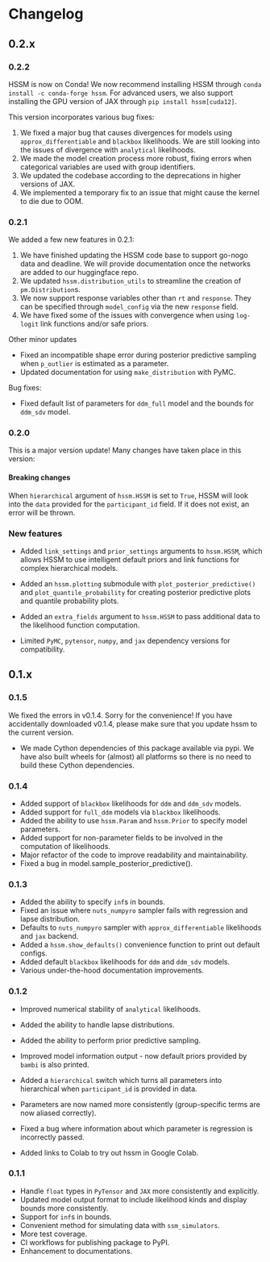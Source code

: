 # Changelog

## 0.2.x

### 0.2.2

HSSM is now on Conda! We now recommend installing HSSM through `conda install -c conda-forge hssm`. For advanced users, we also support installing the GPU version of JAX through `pip install hssm[cuda12]`.

This version incorporates various bug fixes:

1. We fixed a major bug that causes divergences for models using `approx_differentiable` and `blackbox` likelihoods. We are still looking into the issues of divergence with `analytical` likelihoods.
2. We made the model creation process more robust, fixing errors when categorical variables are used with group identifiers.
3. We updated the codebase according to the deprecations in higher versions of JAX.
4. We implemented a temporary fix to an issue that might cause the kernel to die due to OOM.

### 0.2.1

We added a few new features in 0.2.1:

1. We have finished updating the HSSM code base to support go-nogo data and deadline. We will provide documentation once the networks are added to our huggingface repo.
2. We updated `hssm.distribution_utils` to streamline the creation of `pm.Distribution`s.
3. We now support response variables other than `rt` and `response`. They can be specified through `model_config` via the new `response` field.
4. We have fixed some of the issues with convergence when using `log-logit` link functions and/or safe priors.

Other minor updates

- Fixed an incompatible shape error during posterior predictive sampling when `p_outlier` is estimated as a parameter.
- Updated documentation for using `make_distribution` with PyMC.

Bug fixes:

- Fixed default list of parameters for `ddm_full` model and the bounds for `ddm_sdv` model.

### 0.2.0

This is a major version update! Many changes have taken place in this version:

#### Breaking changes

When `hierarchical` argument of `hssm.HSSM` is set to `True`, HSSM will look into the
`data` provided for the `participant_id` field. If it does not exist, an error will
be thrown.

### New features

- Added `link_settings` and `prior_settings` arguments to `hssm.HSSM`, which allows HSSM
  to use intelligent default priors and link functions for complex hierarchical models.

- Added an `hssm.plotting` submodule with `plot_posterior_predictive()` and
  `plot_quantile_probability` for creating posterior predictive plots and quantile
  probability plots.

- Added an `extra_fields` argument to `hssm.HSSM` to pass additional data to the
  likelihood function computation.

- Limited `PyMC`, `pytensor`, `numpy`, and `jax` dependency versions for compatibility.

## 0.1.x

### 0.1.5

We fixed the errors in v0.1.4. Sorry for the convenience! If you have accidentally
downloaded v0.1.4, please make sure that you update hssm to the current version.

- We made Cython dependencies of this package available via pypi. We have also built
  wheels for (almost) all platforms so there is no need to build these Cython
  dependencies.

### 0.1.4

- Added support of `blackbox` likelihoods for `ddm` and `ddm_sdv` models.
- Added support for `full_ddm` models via `blackbox` likelihoods.
- Added the ability to use `hssm.Param` and `hssm.Prior` to specify model parameters.
- Added support for non-parameter fields to be involved in the computation of likelihoods.
- Major refactor of the code to improve readability and maintainability.
- Fixed a bug in model.sample_posterior_predictive().

### 0.1.3

- Added the ability to specify `inf`s in bounds.
- Fixed an issue where `nuts_numpyro` sampler fails with regression and lapse distribution.
- Defaults to `nuts_numpyro` sampler with `approx_differentiable` likelihoods and `jax` backend.
- Added a `hssm.show_defaults()` convenience function to print out default configs.
- Added default `blackbox` likelihoods for `ddm` and `ddm_sdv` models.
- Various under-the-hood documentation improvements.

### 0.1.2

- Improved numerical stability of `analytical` likelihoods.
- Added the ability to handle lapse distributions.
- Added the ability to perform prior predictive sampling.
- Improved model information output - now default priors provided by `bambi` is also printed.
- Added a `hierarchical` switch which turns all parameters into hierarchical
  when `participant_id` is provided in data.
- Parameters are now named more consistently (group-specific terms are now aliased correctly).

- Fixed a bug where information about which parameter is regression is incorrectly passed.
- Added links to Colab to try out hssm in Google Colab.

### 0.1.1

- Handle `float` types in `PyTensor` and `JAX` more consistently and explicitly.
- Updated model output format to include likelihood kinds and display bounds more consistently.
- Support for `inf`s in bounds.
- Convenient method for simulating data with `ssm_simulators`.
- More test coverage.
- CI workflows for publishing package to PyPI.
- Enhancement to documentations.
